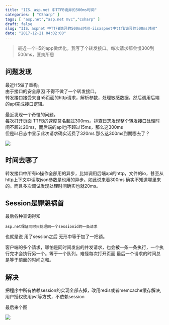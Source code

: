 ```yaml
---
title: "IIS、asp.net 中TTFB诡异的500ms时间"
categories: [ "CSharp" ]
tags: [ "asp.net","asp.net mvc","csharp" ]
draft: false
slug: "IIS、aspnet 中TTFB诡异的500ms时间-iisaspnet中ttfb诡异的500ms时间"
date: "2017-12-21 04:02:00"
---
```




> 最近一个H5的app做优化。我写了个转发接口。每次请求都会慢300到500ms，匪夷所思

## 问题发现

最近H5做了重构。  
由于接口的安全原因 不得不做了一个转发接口。  
转发接口接受来自h5页面的http请求，解析参数，处理敏感数据，然后调用后端的api完成接口逻辑。

最近发现一个奇怪的问题。  
每次打开页面 TTFB的速度莫名超过300ms。排查日志发现整个转发接口处理时间不超过20ms，而后端的api也不超过15ms，那么这300ms  
但是iis日志中显示此次请求确实话费了320ms 那么这300ms到期哪去了？

![][1] 

## 时间去哪了

转发接口中所有io操作全部用的异步，比如调用后端api的http，文件的io，甚至从http上下文中读取json参数是也用的异步。如此说来着300ms 确实不知道哪里来的。而且多次调试发现处理时间确实也就20ms。

## Session是罪魁祸首

最后各种查询得知

`asp.net保证同时只处理同一个sessionid的一条请求`

也就是说 用了session之后 无形中等于加了一把锁。

客户端的多个请求，哪怕是同时间发出的并发请求，也会被一条一条执行，一个执行完才会执行另一个。等于一个队列。难怪每次打开页面 最后一个请求的时间总是等于前面的时间之和。

## 解决

把程序中所有依赖session的实现全部去掉，改用redis或者memcache缓存解决,用户授权使用jwt等方式，不依赖session

最后来个图

![][2]

 [1]: /uploads/oss/2017-12-21-15138288314552.jpg ""
 [2]: /uploads/oss/2017-12-21-15138288616245.jpg ""